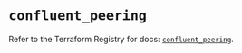 # `confluent_peering`

Refer to the Terraform Registry for docs: [`confluent_peering`](https://registry.terraform.io/providers/confluentinc/confluent/2.9.0/docs/resources/peering).
